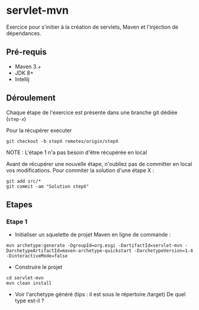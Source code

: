 # servlet-mvn

Exercice pour s'initier à la création de servlets, Maven et l'injection de dépendances.

## Pré-requis

- Maven 3.+
- JDK 8+
- Intellij


## Déroulement

Chaque étape de l'exercice est présente dans une branche git dédiée (`step-x`) 



Pour la récupérer  executer
```
git checkout -b stepX remotes/origin/stepX
``` 

NOTE : L'étape 1 n'a pas besoin d'être récupérée en local

Avant de récupérer une nouvelle étape, n'oubliez pas de committer en local vos modifications. Pour commiter la solution d'une étape X :

```
git add src/*
git commit -am "Solution stepX"
```


## Etapes

### Etape 1

- Initialiser un squelette de projet Maven en ligne de commande :

```
mvn archetype:generate -DgroupId=org.esgi -DartifactId=servlet-mvn -DarchetypeArtifactId=maven-archetype-quickstart -DarchetypeVersion=1.4 -DinteractiveMode=false
```

- Construire le projet 


```
cd servlet-mvn
mvn clean install
```

 - Voir l'archetype généré (tips : il est sous le répertoire /target)
De quel type est-il ?
